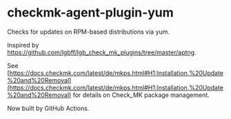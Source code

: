 # checkmk-agent-plugin-yum

Checks for updates on RPM-based distributions via yum.

Inspired by https://github.com/lgbff/lgb_check_mk_plugins/tree/master/aptng.

See [https://docs.checkmk.com/latest/de/mkps.html#H1:Installation,%20Update%20and%20Removal](https://docs.checkmk.com/latest/de/mkps.html#H1:Installation,%20Update%20and%20Removal) for details on Check_MK package management.

Now built by GitHub Actions.